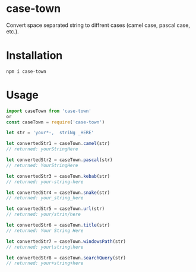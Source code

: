 # case-town

Convert space separated string to diffrent cases (camel case, pascal case, etc.).

# Installation

```
npm i case-town
```

# Usage

```javascript
import caseTown from 'case-town'
or
const caseTown = require('case-town')

let str = 'your*-,  striNg _HERE'

let convertedStr1 = caseTown.camel(str)
// returned: yourStringHere

let convertedStr2 = caseTown.pascal(str)
// returned: YourStringHere

let convertedStr3 = caseTown.kebab(str)
// returned: your-string-here

let convertedStr4 = caseTown.snake(str)
// returned: your_string_here

let convertedStr5 = caseTown.url(str)
// returned: your/strin/here

let convertedStr6 = caseTown.title(str)
// returned: Your String Here

let convertedStr7 = caseTown.windowsPath(str)
// returned: your\string\here

let convertedStr8 = caseTown.searchQuery(str)
// returned: your+string+here
```
